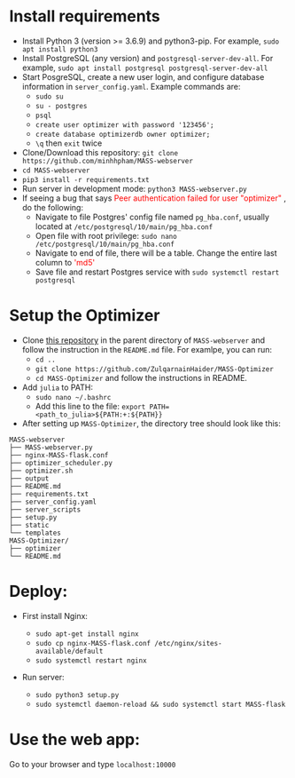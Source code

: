 # Install requirements
 * Install Python 3 (version >= 3.6.9) and python3-pip. For example, `sudo apt install python3`
 * Install PostgreSQL (any version) and `postgresql-server-dev-all`. For example, `sudo apt install postgresql postgresql-server-dev-all`
 * Start PosgreSQL, create a new user login, and configure database information in `server_config.yaml`. Example commands are:
     * `sudo su`
     * `su - postgres`
     * `psql`
     * `create user optimizer with password '123456';`
     * `create database optimizerdb owner optimizer;`
     * `\q` then `exit` twice
 * Clone/Download this repository: `git clone https://github.com/minhhpham/MASS-webserver`
 * `cd MASS-webserver`
 * `pip3 install -r requirements.txt`
 * Run server in development mode: `python3 MASS-webserver.py`
 * If seeing a bug that says <span style="color:red"> Peer authentication failed for user "optimizer" </span>, do the following:
    * Navigate to file Postgres' config file named `pg_hba.conf`, usually located at `/etc/postgresql/10/main/pg_hba.conf`
    * Open file with root privilege: `sudo nano /etc/postgresql/10/main/pg_hba.conf`
    * Navigate to end of file, there will be a table. Change the entire last column to <span style="color:red"> 'md5'</span>
    * Save file and restart Postgres service with `sudo systemctl restart postgresql`

# Setup the Optimizer
 * Clone [this repository](https://github.com/ZulqarnainHaider/MASS-Optimizer) in the parent directory of `MASS-webserver` and follow the instruction in the `README.md` file. For examlpe, you can run:
    * `cd ..`
    * `git clone https://github.com/ZulqarnainHaider/MASS-Optimizer`
    * `cd MASS-Optimizer` and follow the instructions in README.
 * Add `julia` to PATH:
    * `sudo nano ~/.bashrc`
    * Add this line to the file: `export PATH=<path_to_julia>${PATH:+:${PATH}}`
 * After setting up `MASS-Optimizer`, the directory tree should look like this:
 ```
 MASS-webserver
├── MASS-webserver.py
├── nginx-MASS-flask.conf
├── optimizer_scheduler.py
├── optimizer.sh
├── output
├── README.md
├── requirements.txt
├── server_config.yaml
├── server_scripts
├── setup.py
├── static
└── templates
MASS-Optimizer/
├── optimizer
└── README.md
 ```

# Deploy:
 * First install Nginx:
     * `sudo apt-get install nginx`
     * `sudo cp nginx-MASS-flask.conf /etc/nginx/sites-available/default`
     * `sudo systemctl restart nginx`

 * Run server:
    * `sudo python3 setup.py`
    * `sudo systemctl daemon-reload && sudo systemctl start MASS-flask`

# Use the web app:
Go to your browser and type `localhost:10000`